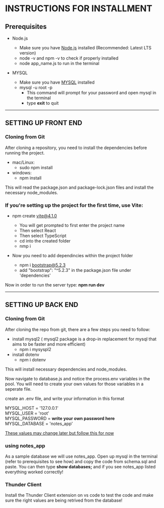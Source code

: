# INSTRUCTIONS FOR INSTALLMENT

## Prerequisites

- Node.js

  - Make sure you have [Node.js](https://nodejs.org/) installed (Recommended: Latest LTS version)
  - node -v and npm -v to check if properly installed
  - node app_name.js to run in the terminal

- MYSQL

  - Make sure you have [MYSQL](https://www.mysql.com/) installed
  - mysql -u root -p
    - This command will prompt for your password and open mysql in the terminal
    - type **exit** to quit

---

## SETTING UP FRONT END

### Cloning from Git

After cloning a repository, you need to install the dependencies before running the project.

- mac/Linux:
  - sudo npm install
- windows:
  - npm install

This will read the package.json and package-lock.json files and install the necessary node_modules.

### If you're setting up the project for the first time, use Vite:

- npm create vite@4.1.0

  - You will get prompted to first enter the project name
  - Then select React
  - Then select TypeScript
  - cd into the created folder
  - nmp i

- Now you need to add dependincies within the project folder
  - npm i bootstrap@5.2.3
  - add "bootstrap": "^5.2.3" in the package.json file under 'dependencies'

Now in order to run the server type: **npm run dev**

---

## SETTING UP BACK END

### Cloning from Git

After cloning the repo from git, there are a few steps you need to follow:

- install mysql2 ( mysql2 package is a drop-in replacement for mysql that aims to be faster and more efficient)
  - npm i mysyspl2
- install dotenv
  - npm i dotenv

This will install necessary dependencies and node_modules.

Now navigate to database.js and notice the process.env variables in the pool.
You will need to create your own values for those variables in a seperate file.

create an .env file, and write your information in this format

MYSQL_HOST = '127.0.0.1'<br/>
MYSQL_USER = 'root'<br/>
MYSQL_PASSWORD = **write your own password here**<br/>
MYSQL_DATABASE = 'notes_app'<br/>

<ins>These values may change later but follow this for now</ins>

### using notes_app

As a sample database we will use notes_app. Open up mysql in the terminal (refer to prerequisites to see how)
and copy the code from schema.sql and paste. You can then type **show databases;** and if you see notes_app listed everything worked correctly!

### Thunder Client

Install the Thunder Client extension on vs code to test the code and make sure the right values are being retrived from the database!
